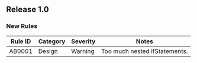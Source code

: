## Release 1.0

### New Rules

| Rule ID | Category | Severity | Notes                         |
|---------|----------|----------|-------------------------------|
| AB0001  | Design   | Warning  | Too much nested ifStatements. |